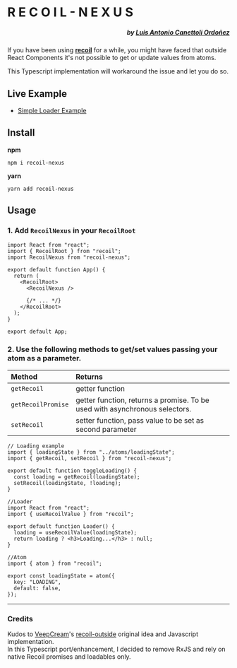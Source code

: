 # R E C O I L - N E X U S

##### <div align="right">by [Luis Antonio Canettoli Ordoñez](http://luisanton.io)</div>

If you have been using **[recoil](https://recoiljs.org/)** for a while, you might have faced that outside React Components it's not possible to get or update values from atoms.

This Typescript implementation will workaround the issue and let you do so.

## Live Example

- [Simple Loader Example](https://codesandbox.io/s/github/luisanton-io/simple-loader-with-nexus)

## Install

**npm**

`npm i recoil-nexus`

**yarn**

`yarn add recoil-nexus`

## Usage

### 1. Add `RecoilNexus` in your `RecoilRoot`

```tsx
import React from "react";
import { RecoilRoot } from "recoil";
import RecoilNexus from "recoil-nexus";

export default function App() {
  return (
    <RecoilRoot>
      <RecoilNexus />

      {/* ... */}
    </RecoilRoot>
  );
}

export default App;
```

### 2. Use the following methods to get/set values passing your atom as a parameter.

| Method      | Returns                                                   |
| :---------- | :-------------------------------------------------------- |
| `getRecoil` | getter function |
| `getRecoilPromise` | getter function, returns a promise. To be used with asynchronous selectors. |
| `setRecoil` | setter function, pass value to be set as second parameter |

```tsx
// Loading example
import { loadingState } from "../atoms/loadingState";
import { getRecoil, setRecoil } from "recoil-nexus";

export default function toggleLoading() {
  const loading = getRecoil(loadingState);
  setRecoil(loadingState, !loading);
}
```

```tsx
//Loader
import React from "react";
import { useRecoilValue } from "recoil";

export default function Loader() {
  loading = useRecoilValue(loadingState);
  return loading ? <h3>Loading...</h3> : null;
}
```

```tsx
//Atom
import { atom } from "recoil";

export const loadingState = atom({
  key: "LOADING",
  default: false,
});
```

---

### Credits

Kudos to [VeepCream](https://github.com/VeepCream)'s [recoil-outside](https://www.npmjs.com/package/recoil-outside) original idea and Javascript implementation.  
In this Typescript port/enhancement, I decided to remove RxJS and rely on native Recoil promises and loadables only.
